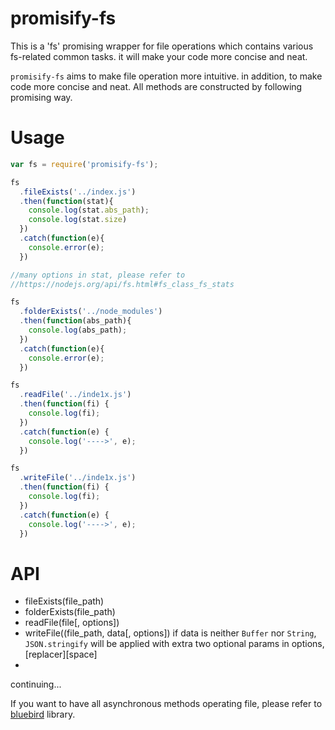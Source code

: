 # promisify-fs
This is a 'fs' promising wrapper for file operations which contains various fs-related common tasks. it will make your code more concise and neat.

`promisify-fs` aims to make file operation more intuitive. in addition, to make code more concise and neat. All methods are constructed by following promising way.

# Usage
```javascript
var fs = require('promisify-fs');

fs
  .fileExists('../index.js')
  .then(function(stat){
    console.log(stat.abs_path);
    console.log(stat.size)
  })
  .catch(function(e){
    console.error(e);
  })

//many options in stat, please refer to
//https://nodejs.org/api/fs.html#fs_class_fs_stats

fs
  .folderExists('../node_modules')
  .then(function(abs_path){
    console.log(abs_path);
  })
  .catch(function(e){
    console.error(e);
  })

fs
  .readFile('../inde1x.js')
  .then(function(fi) {
    console.log(fi);
  })
  .catch(function(e) {
    console.log('---->', e);
  })

fs
  .writeFile('../inde1x.js')
  .then(function(fi) {
    console.log(fi);
  })
  .catch(function(e) {
    console.log('---->', e);
  })

```

# API
* fileExists(file_path)
* folderExists(file_path)
* readFile(file[, options])
* writeFile((file_path, data[, options])
    if data is neither  `Buffer` nor `String`, `JSON.stringify` will be applied with extra two optional params in options,[replacer][space]
*

continuing...

If you want to have all asynchronous methods operating file, please refer to [bluebird](http://bluebirdjs.com/docs/api/promise.promisifyall.html) library.
